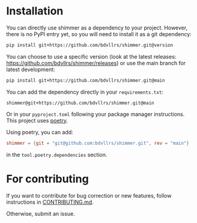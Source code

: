 # Installation

You can directly use shimmer as a dependency to your project.
However, there is no PyPI entry yet, so you will need to install it as a git dependency:

```sh
pip install git+https://github.com/bdvllrs/shimmer.git@version
```

You can choose to use a specific version 
(look at the latest releases: https://github.com/bdvllrs/shimmer/releases) or
use the main branch for latest development:

```sh
pip install git+https://github.com/bdvllrs/shimmer.git@main
```

You can add the dependency directly in your `requirements.txt`:
```
shimmer@git+https://github.com/bdvllrs/shimmer.git@main
```

Or in your `pyproject.toml` following your package manager instructions.
This project uses [poetry](https://python-poetry.org/).

Using poetry, you can add:
```toml
shimmer = {git = "git@github.com:bdvllrs/shimmer.git", rev = "main"}
```

in the `tool.poetry.dependencies` section.

# For contributing
If you want to contribute for bug correction or new features, follow instructions in [CONTRIBUTING.md](CONTRIBUTING.md).

Otherwise, submit an issue.
